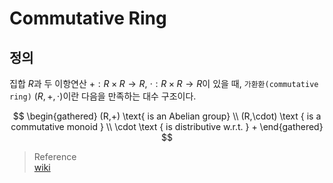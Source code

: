 # Commutative Ring
## 정의
집합 $R$과 두 이항연산 $+:R \times R \rightarrow R$, $\cdot : R \times R \rightarrow R$이 있을 때, `가환환(commutative ring)` $(R,+,\cdot)$이란 다음을 만족하는 대수 구조이다.

$$ \begin{gathered} (R,+) \text{ is an Abelian group} \\ (R,\cdot) \text { is a commutative monoid } \\ \cdot \text { is distributive w.r.t. } + \end{gathered} $$
     
> Reference  
> [wiki](https://en.wikipedia.org/wiki/Ring_(mathematics)#Definition)